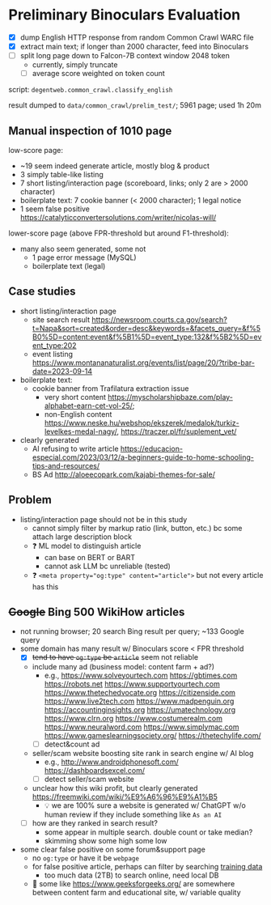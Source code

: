 # Preliminary Binoculars Evaluation

- [x] dump English HTTP response from random Common Crawl WARC file
- [x] extract main text; if longer than 2000 character, feed into Binoculars
- [ ] split long page down to Falcon-7B context window 2048 token
    - currently, simply truncate
    - [ ] average score weighted on token count

script: `degentweb.common_crawl.classify_english `

result dumped to `data/common_crawl/prelim_test/`; 5961 page; used 1h 20m

## Manual inspection of 1010 page

low-score page:

- ~19 seem indeed generate article, mostly blog & product
- 3 simply table-like listing
- 7 short listing/interaction page (scoreboard, links;
    only 2 are > 2000 character)
- boilerplate text: 7 cookie banner (< 2000 character); 1 legal notice
- 1 seem false positive
    <https://catalyticconvertersolutions.com/writer/nicolas-will/>

lower-score page (above FPR-threshold but around F1-threshold):

- many also seem generated, some not
    - 1 page error message (MySQL)
    - boilerplate text (legal)

## Case studies

- short listing/interaction page
    - site search result
        <https://newsroom.courts.ca.gov/search?t=Napa&sort=created&order=desc&keywords=&facets_query=&f%5B0%5D=content:event&f%5B1%5D=event_type:132&f%5B2%5D=event_type:202>
    - event listing
        <https://www.montananaturalist.org/events/list/page/20/?tribe-bar-date=2023-09-14>
- boilerplate text:
    - cookie banner from Trafilatura extraction issue
        - very short content
            <https://myscholarshipbaze.com/play-alphabet-earn-cet-vol-25/>;
        - non-English content
            <https://www.neske.hu/webshop/ekszerek/medalok/turkiz-levelkes-medal-nagy/>,
            <https://traczer.pl/fr/suplement_vet/>
- clearly generated
    - AI refusing to write article
        <https://educacion-especial.com/2023/03/12/a-beginners-guide-to-home-schooling-tips-and-resources/>
    - BS Ad <http://aloeecopark.com/kajabi-themes-for-sale/>

## Problem

- listing/interaction page should not be in this study
    - cannot simply filter by markup ratio (link, button, etc.)
        bc some attach large description block
    - ❓ ML model to distinguish article
        - can base on BERT or BART
        - cannot ask LLM bc unreliable (tested)
    - ❓ `<meta property="og:type" content="article">` but
        not every article has this

## ~~Google~~ Bing 500 WikiHow articles

- not running browser; 20 search Bing result per query; \~133 Google query
- some domain has many result w/ Binoculars score \< FPR threshold
    - [x] ~~tend to have `og:type` be `article`~~ seem not reliable
    - include many ad (business model: content farm + ad?)
        - e.g.,
            <https://www.solveyourtech.com> <https://gbtimes.com>
            <https://robots.net> <https://www.supportyourtech.com>
            <https://www.thetechedvocate.org> <https://citizenside.com>
            <https://www.live2tech.com> <https://www.madpenguin.org>
            <https://accountinginsights.org> <https://umatechnology.org>
            <https://www.clrn.org> <https://www.costumerealm.com>
            <https://www.neuralword.com> <https://www.simplymac.com>
            <https://www.gameslearningsociety.org/> <https://thetechylife.com/>
        - [ ] detect&count ad
    - seller/scam website boosting site rank in search engine w/ AI blog
        - e.g.,
            <http://www.androidphonesoft.com/> <https://dashboardsexcel.com/>
        - [ ] detect seller/scam website
    - unclear how this wiki profit, but
        clearly generated <https://freemwiki.com/wiki/%E9%A6%96%E9%A1%B5>
        - 💡 we are 100% sure a website is generated w/ ChatGPT w/o human
            review if they include something like `As an AI`
    - [ ] how are they ranked in search result?
        - some appear in multiple search. double count or take median?
        - skimming show some high some low
- some clear false positive on some forum&support page
    - no `og:type` or have it be `webpage`
    - for false positive article, perhaps can filter by searching
        [training
        data](https://huggingface.co/datasets/tiiuae/falcon-refinedweb)
        - too much data (2TB) to search online, need local DB
    - 🤔 some like <https://www.geeksforgeeks.org/> are somewhere between
        content farm and educational site, w/ variable quality
